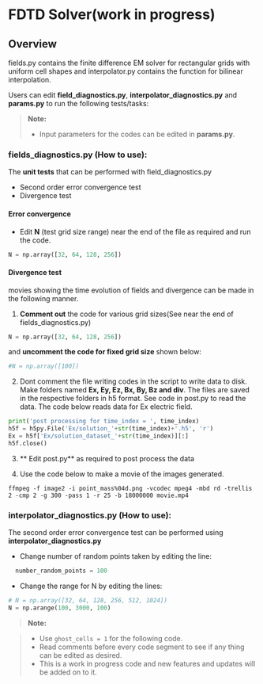 # FDTD Solver(work in progress)

## Overview

fields.py contains the finite difference EM solver for rectangular grids with uniform cell shapes and interpolator.py contains the function for bilinear interpolation. 

Users can edit **field_diagnostics.py**, **interpolator_diagnostics.py** and **params.py** to run the following tests/tasks:
> **Note:**
> -  Input parameters for the codes can be edited in **params.py**.


### fields_diagnostics.py (How to use):

The **unit tests** that can be performed with field_diagnostics.py

* Second order error convergence test
* Divergence test

#### Error convergence

*  Edit **N** (test grid size range) near the end of the file as required and run the code.
```python
N = np.array([32, 64, 128, 256])
```

#### Divergence test
movies showing the time evolution of fields and divergence can be made in the following manner.

1. **Comment out** the code for various grid sizes(See near the end of fields_diagnostics.py)
```python
N = np.array([32, 64, 128, 256])
```
and **uncomment the code for fixed grid size** shown below:
```python
#N = np.array([100])
```

2. Dont comment the file writing codes in the script to write data to disk. Make folders named **Ex, Ey, Ez, Bx, By, Bz and div**. The files are saved in the respective folders in h5 format. See code in post.py to read the data. The code below reads data for Ex electric field. 

```python
print('post processing for time_index = ', time_index)
h5f = h5py.File('Ex/solution_'+str(time_index)+'.h5', 'r')
Ex = h5f['Ex/solution_dataset_'+str(time_index)][:]
h5f.close()
```

3. ** Edit post.py** as required to post process the data 

4. Use the code below to make a movie of the images generated. 
```
ffmpeg -f image2 -i point_mass%04d.png -vcodec mpeg4 -mbd rd -trellis 2 -cmp 2 -g 300 -pass 1 -r 25 -b 18000000 movie.mp4
```

### interpolator_diagnostics.py (How to use):

The second order error convergence test can be performed using **interpolator_diagnostics.py**


* Change number of random points taken by editing the line:
```python
  number_random_points = 100
```

*  Change the range for N by editing the lines:
```python
# N = np.array([32, 64, 128, 256, 512, 1024])
N = np.arange(100, 3000, 100)
```

> **Note:**

> -  Use `ghost_cells = 1` for the following code.
> - Read comments before every code segment to see if any thing can be edited as desired.
> - This is a work in progress code and new features and updates will be added on to it.


